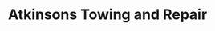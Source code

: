 ---
title: "Atkinsons Towing and Repair"
url: /fredericksburg/atkinsons-towing-and-repair/
shop: Autowerkstatt
---